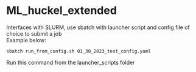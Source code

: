 # ML_huckel_extended

Interfaces with SLURM, use sbatch with launcher script and config file of choice to submit a job  
Example below:
```
sbatch run_from_config.sh 01_30_2023_test_config.yaml
```
Run this command from the launcher_scripts folder
